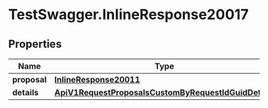 # TestSwagger.InlineResponse20017

## Properties

Name | Type | Description | Notes
------------ | ------------- | ------------- | -------------
**proposal** | [**InlineResponse20011**](InlineResponse20011.md) |  | [optional] 
**details** | [**ApiV1RequestProposalsCustomByRequestIdGuidDetails**](ApiV1RequestProposalsCustomByRequestIdGuidDetails.md) |  | [optional] 



